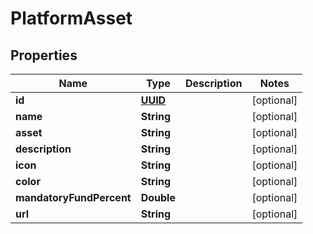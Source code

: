 # PlatformAsset

## Properties
Name | Type | Description | Notes
------------ | ------------- | ------------- | -------------
**id** | [**UUID**](UUID.md) |  |  [optional]
**name** | **String** |  |  [optional]
**asset** | **String** |  |  [optional]
**description** | **String** |  |  [optional]
**icon** | **String** |  |  [optional]
**color** | **String** |  |  [optional]
**mandatoryFundPercent** | **Double** |  |  [optional]
**url** | **String** |  |  [optional]
